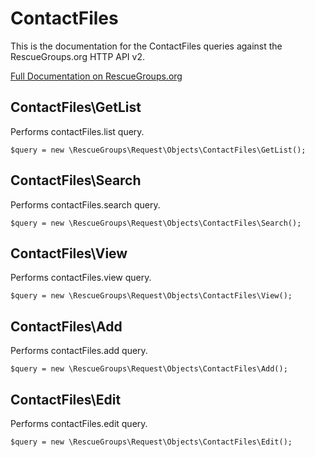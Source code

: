 # ContactFiles

This is the documentation for the ContactFiles queries against the RescueGroups.org HTTP API v2.

[Full Documentation on RescueGroups.org](https://userguide.rescuegroups.org/display/APIDG/Object+definitions#Objectdefinitions-contactFiles)

## ContactFiles\GetList

Performs contactFiles.list query.

    $query = new \RescueGroups\Request\Objects\ContactFiles\GetList();


## ContactFiles\Search

Performs contactFiles.search query.

    $query = new \RescueGroups\Request\Objects\ContactFiles\Search();


## ContactFiles\View

Performs contactFiles.view query.

    $query = new \RescueGroups\Request\Objects\ContactFiles\View();


## ContactFiles\Add

Performs contactFiles.add query.

    $query = new \RescueGroups\Request\Objects\ContactFiles\Add();


## ContactFiles\Edit

Performs contactFiles.edit query.

    $query = new \RescueGroups\Request\Objects\ContactFiles\Edit();


